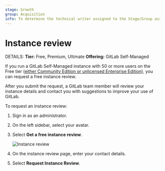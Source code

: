 ```yaml
---
stage: Growth
group: Acquisition
info: To determine the technical writer assigned to the Stage/Group associated with this page, see https://handbook.gitlab.com/handbook/product/ux/technical-writing/#assignments
---
```


# Instance review

DETAILS:
**Tier:** Free, Premium, Ultimate
**Offering:** GitLab Self-Managed

If you run a GitLab Self-Managed instance with 50 or more users on the Free tier
([either Community Edition or unlicensed Enterprise Edition](https://about.gitlab.com/install/ce-or-ee/)),
you can request a free instance review.

<!-- vale gitlab_base.FutureTense = NO -->

After you submit the request, a GitLab team member will review your instance
details and contact you with suggestions to improve your use of GitLab.

<!-- vale gitlab_base.FutureTense = YES -->

To request an instance review:

1. Sign in as an administrator.
1. On the left sidebar, select your avatar.
1. Select **Get a free instance review**.

   ![Instance review](img/instance_review_v14_7.png)

1. On the instance review page, enter your contact details.
1. Select **Request Instance Review**.
